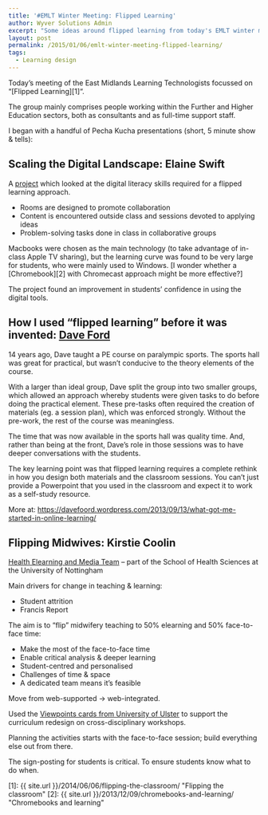 ```yaml
---
title: '#EMLT Winter Meeting: Flipped Learning'
author: Wyver Solutions Admin
excerpt: "Some ideas around flipped learning from today's EMLT winter meeting<br />&nbsp;"
layout: post
permalink: /2015/01/06/emlt-winter-meeting-flipped-learning/
tags:
  - Learning design
---
```

Today&#8217;s meeting of the East Midlands Learning Technologists focussed on &#8220;[Flipped Learning][1]&#8220;.

The group mainly comprises people working within the Further and Higher Education sectors, both as consultants and as full-time support staff.

I began with a handful of Pecha Kucha presentations (short, 5 minute show &amp; tells):

## Scaling the Digital Landscape: Elaine Swift

A <a href="http://www.ntu.ac.uk/adq/teaching/scale_up/index.html" target="_blank">project</a> which looked at the digital literacy skills required for a flipped learning approach.

  * Rooms are designed to promote collaboration
  * Content is encountered outside class and sessions devoted to applying ideas
  * Problem-solving tasks done in class in collaborative groups

Macbooks were chosen as the main technology (to take advantage of in-class Apple TV sharing), but the learning curve was found to be very large for students, who were mainly used to Windows. [I wonder whether a [Chromebook][2] with Chromecast approach might be more effective?]

The project found an improvement in students&#8217; confidence in using the digital tools.

## How I used &#8220;flipped learning&#8221; before it was invented: <a href="http://www.a6training.co.uk/" target="_blank">Dave Ford</a>

14 years ago, Dave taught a PE course on paralympic sports. The sports hall was great for practical, but wasn&#8217;t conducive to the theory elements of the course.

With a larger than ideal group, Dave split the group into two smaller groups, which allowed an approach whereby students were given tasks to do before doing the practical element. These pre-tasks often required the creation of materials (eg. a session plan), which was enforced strongly. Without the pre-work, the rest of the course was meaningless.

The time that was now available in the sports hall was quality time. And, rather than being at the front, Dave&#8217;s role in those sessions was to have deeper conversations with the students.

The key learning point was that flipped learning requires a complete rethink in how you design both materials and the classroom sessions. You can&#8217;t just provide a Powerpoint that you used in the classroom and expect it to work as a self-study resource.

More at: <a href="https://davefoord.wordpress.com/2013/09/13/what-got-me-started-in-online-learning/" target="_blank">https://davefoord.wordpress.com/2013/09/13/what-got-me-started-in-online-learning/</a>

## Flipping Midwives: Kirstie Coolin

<a href="http://www.nottingham.ac.uk/helm/home.aspx" target="_blank">Health Elearning and Media Team</a> &#8211; part of the School of Health Sciences at the University of Nottingham

Main drivers for change in teaching &amp; learning:

  * Student attrition
  * Francis Report

The aim is to &#8220;flip&#8221; midwifery teaching to 50% elearning and 50% face-to-face time:

  * Make the most of the face-to-face time
  * Enable critical analysis &amp; deeper learning
  * Student-centred and personalised
  * Challenges of time &amp; space
  * A dedicated team means it&#8217;s feasible

Move from web-supported -> web-integrated.

Used the <a href="http://wiki.ulster.ac.uk/display/VPR/Home" target="_blank">Viewpoints cards from University of Ulster</a> to support the curriculum redesign on cross-disciplinary workshops.

Planning the activities starts with the face-to-face session; build everything else out from there.

The sign-posting for students is critical. To ensure students know what to do when.

 [1]: {{ site.url }}/2014/06/06/flipping-the-classroom/ "Flipping the classroom"
 [2]: {{ site.url }}/2013/12/09/chromebooks-and-learning/ "Chromebooks and learning"
